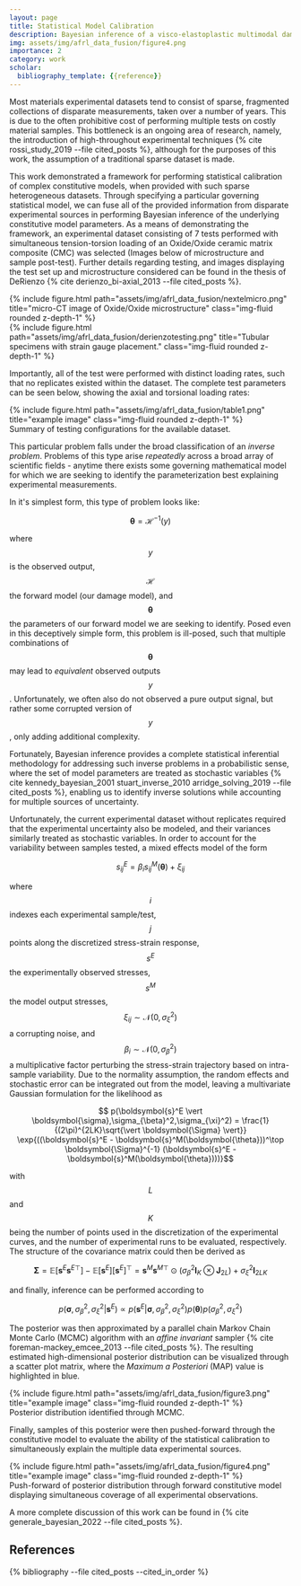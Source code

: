 ```yaml
---
layout: page
title: Statistical Model Calibration
description: Bayesian inference of a visco-elastoplastic multimodal damage model parameters with fusion of heterogeneous experimental data.
img: assets/img/afrl_data_fusion/figure4.png
importance: 2
category: work
scholar:
  bibliography_template: {{reference}}
---
```


Most materials experimental datasets tend to consist of sparse, fragmented collections of disparate measurements, taken over a number of years. This is due to the often prohibitive cost of performing multiple tests on costly material samples. This bottleneck is an ongoing area of research, namely, the introduction of high-throughout experimental techniques {% cite rossi_study_2019 --file cited_posts %}, although for the purposes of this work, the assumption of a traditional sparse dataset is made.

This work demonstrated a framework for performing statistical calibration of complex constitutive models, when provided with such sparse heterogeneous datasets. Through specifying a particular governing statistical model, we can fuse all of the provided information from disparate experimental sources in performing Bayesian inference of the underlying constitutive model parameters. As a means of demonstrating the framework, an experimental dataset consisting of 7 tests performed with simultaneous tension-torsion loading of an Oxide/Oxide ceramic matrix composite (CMC) was selected (Images below of microstructure and sample post-test). Further details regarding testing, and images displaying the test set up and microstructure considered can be found in the thesis of DeRienzo {% cite derienzo_bi-axial_2013 --file cited_posts %}.

<div class="row">
    <div class="col-sm mt-3 mt-md-0">
        {% include figure.html path="assets/img/afrl_data_fusion/nextelmicro.png" title="micro-CT image of Oxide/Oxide microstructure" class="img-fluid rounded z-depth-1" %}
    </div>
    <div class="col-sm mt-3 mt-md-0">
        {% include figure.html path="assets/img/afrl_data_fusion/derienzotesting.png" title="Tubular specimens with strain gauge placement." class="img-fluid rounded z-depth-1" %}
    </div>
</div>

Importantly, all of the test were performed with distinct loading rates, such that no replicates existed within the dataset. The complete test parameters can be seen below, showing the axial and torsional loading rates:

<div class="row">
    <div class="col-sm mt-3 mt-md-0">
        {% include figure.html path="assets/img/afrl_data_fusion/table1.png" title="example image" class="img-fluid rounded z-depth-1" %}
    </div>
</div>
<div class="caption">
    Summary of testing configurations for the available dataset.
</div>

This particular problem falls under the broad classification of an *inverse problem*. Problems of this type arise *repeatedly* across a broad array of scientific fields - anytime there exists some governing mathematical model for which we are seeking to identify the parameterization best explaining experimental measurements.

In it's simplest form, this type of problem looks like:

$$ \boldsymbol{\theta} = \mathcal{H}^{-1}(y) $$

where $$y$$ is the observed output, $$\mathcal{H}$$ the forward model (our damage model), and $$\boldsymbol{\theta}$$ the parameters of our forward model we are seeking to identify. Posed even in this deceptively simple form, this problem is ill-posed, such that multiple combinations of $$\boldsymbol{\theta}$$ may lead to *equivalent* observed outputs $$y$$. Unfortunately, we often also do not observed a pure output signal, but rather some corrupted version of $$y$$, only adding additional complexity. 

Fortunately, Bayesian inference provides a complete statistical inferential methodology for addressing such inverse problems in a probabilistic sense, where the set of model parameters are treated as stochastic variables {% cite kennedy_bayesian_2001 stuart_inverse_2010 arridge_solving_2019 --file cited_posts %}, enabling us to identify inverse solutions while accounting for multiple sources of uncertainty.

Unfortunately, the current experimental dataset without replicates required that the experimental uncertainty also be modeled, and their variances similarly treated as stochastic variables. In order to account for the variability between samples tested, a mixed effects model of the form

$$ s^E_{ij} = \beta_i s^M_{ij}(\boldsymbol{\theta}) + \xi_{ij} $$

where $$i$$ indexes each experimental sample/test, $$j$$ points along the discretized stress-strain response, $$s^E$$ the experimentally observed stresses, $$s^M$$ the model output stresses, $$\xi_{ij} \sim \mathcal{N}(0,\sigma_{\xi}^2)$$ a corrupting noise, and $$\beta_{i} \sim \mathcal{N}(0,\sigma_{\beta}^2)$$ a multiplicative factor perturbing the stress-strain trajectory based on intra-sample variability. Due to the normality assumption, the random effects and stochastic error can be integrated out from the model, leaving a multivariate Gaussian formulation for the likelihood as

$$ p(\boldsymbol{s}^E \vert \boldsymbol{\sigma},\sigma_{\beta}^2,\sigma_{\xi}^2) = \frac{1}{(2\pi)^{2LK}\sqrt{\vert \boldsymbol{\Sigma} \vert}} \exp{((\boldsymbol{s}^E - \boldsymbol{s}^M(\boldsymbol{\theta}))^\top \boldsymbol{\Sigma}^{-1} (\boldsymbol{s}^E - \boldsymbol{s}^M(\boldsymbol{\theta})))}$$

with $$L$$ and $$K$$ being the number of points used in the discretization of the experimental curves, and the number of experimental runs to be evaluated, respectively. The structure of the covariance matrix could then be derived as

$$ \boldsymbol{\Sigma} = \mathbb{E} [\boldsymbol{s}^E {\boldsymbol{s}^E}^\top] - \mathbb{E} [\boldsymbol{s}^E] {[\boldsymbol{s}^E]}^\top = \boldsymbol{s}^M {\boldsymbol{s}^M}^\top \odot (\sigma_{\beta}^2 \boldsymbol{I}_K \otimes \boldsymbol{J}_{2L}) + \sigma_{\xi}^2\boldsymbol{I}_{2LK} $$

and finally, inference can be performed according to

$$ p(\boldsymbol{\sigma},\sigma_{\beta}^2,\sigma_{\xi}^2 \vert \boldsymbol{s}^E) \propto p(\boldsymbol{s}^E \vert \boldsymbol{\sigma},\sigma_{\beta}^2,\sigma_{\xi}^2) p(\boldsymbol{\theta}) p(\sigma_{\beta}^2,\sigma_{\xi}^2) $$

The posterior was then approximated by a parallel chain Markov Chain Monte Carlo (MCMC) algorithm with an *affine invariant* sampler {% cite foreman-mackey_emcee_2013 --file cited_posts %}. The resulting estimated high-dimensional posterior distribution can be visualized through a scatter plot matrix, where the *Maximum a Posteriori* (MAP) value is highlighted in blue.

<div class="row">
    <div class="col-sm mt-3 mt-md-0">
        {% include figure.html path="assets/img/afrl_data_fusion/figure3.png" title="example image" class="img-fluid rounded z-depth-1" %}
    </div>
</div>
<div class="caption">
    Posterior distribution identified through MCMC.
</div>

Finally, samples of this posterior were then pushed-forward through the constitutive model to evaluate the ability of the statistical calibration to simultaneously explain the multiple data experimental sources.

<div class="row">
    <div class="col-sm mt-3 mt-md-0">
        {% include figure.html path="assets/img/afrl_data_fusion/figure4.png" title="example image" class="img-fluid rounded z-depth-1" %}
    </div>
</div>
<div class="caption">
    Push-forward of posterior distribution through forward constitutive model displaying simultaneous coverage of all experimental observations.
</div>

A more complete discussion of this work can be found in {% cite generale_bayesian_2022 --file cited_posts %}.

References
----------

{% bibliography --file cited_posts --cited_in_order %}
